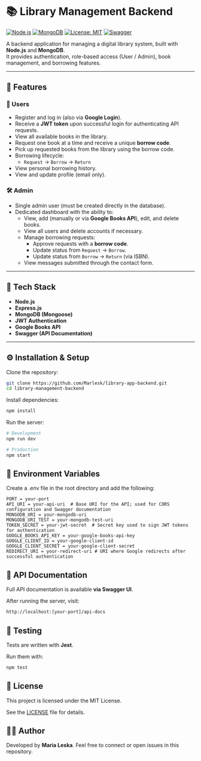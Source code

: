 # 📚 Library Management Backend

[![Node.js](https://img.shields.io/badge/Node.js-339933?style=for-the-badge&logo=node.js&logoColor=white)](https://nodejs.org/)
[![MongoDB](https://img.shields.io/badge/MongoDB-47A248?style=for-the-badge&logo=mongodb&logoColor=white)](https://www.mongodb.com/)
[![License: MIT](https://img.shields.io/badge/License-MIT-yellow?style=for-the-badge)](./LICENSE)
[![Swagger](https://img.shields.io/badge/Swagger-85EA2D?style=for-the-badge&logo=swagger&logoColor=white)](http://localhost:[your-port]/api-docs)

A backend application for managing a digital library system, built with **Node.js** and **MongoDB**.  
It provides authentication, role-based access (User / Admin), book management, and borrowing features.

---

## 🚀 Features

### 👤 Users
- Register and log in (also via **Google Login**).
- Receive a **JWT token** upon successful login for authenticating API requests.
- View all available books in the library.
- Request one book at a time and receive a unique **borrow code**.
- Pick up requested books from the library using the borrow code.
- Borrowing lifecycle:
  - `Request` → `Borrow` → `Return`
- View personal borrowing history.
- View and update profile (email only).

### 🛠️ Admin
- Single admin user (must be created directly in the database).
- Dedicated dashboard with the ability to:
  - View, add (manually or via **Google Books API**), edit, and delete books.
  - View all users and delete accounts if necessary.
  - Manage borrowing requests:
    - Approve requests with a **borrow code**.
    - Update status from `Request` → `Borrow`.
    - Update status from `Borrow` → `Return` (via ISBN).
  - View messages submitted through the contact form.

---

## 🧰 Tech Stack
- **Node.js**
- **Express.js**
- **MongoDB (Mongoose)**
- **JWT Authentication**
- **Google Books API**
- **Swagger (API Documentation)**

---

## ⚙️ Installation & Setup

Clone the repository:

```bash
git clone https://github.com/Marlesk/library-app-backend.git
cd library-management-backend
```
Install dependencies:

``` bash
npm install
```

Run the server:

``` bash
# Development
npm run dev

# Production
npm start
```

## 🔑 Environment Variables

Create a .env file in the root directory and add the following:

``` env
PORT = your-port
API_URI = your-api-uri  # Base URI for the API; used for CORS configuration and Swagger documentation
MONGODB_URI = your-mongodb-uri
MONGODB_URI_TEST = your-mongodb-test-uri
TOKEN_SECRET = your-jwt-secret  # Secret key used to sign JWT tokens for authentication
GOOGLE_BOOKS_API_KEY = your-google-books-api-key
GOOGLE_CLIENT_ID = your-google-client-id
GOOGLE_CLIENT_SECRET = your-google-client-secret
REDIRECT_URI = your-redirect-uri # URI where Google redirects after successful authentication
```

## 📖 API Documentation

Full API documentation is available **via Swagger UI**.

After running the server, visit:

``` bash
http://localhost:[your-port]/api-docs
```

## 🧪 Testing

Tests are written with **Jest**.

Run them with:

``` bash 
npm test
```

## 📜 License

This project is licensed under the MIT License.

See the [LICENSE](./LICENSE) file for details.

## 👨‍💻 Author

Developed by **Maria Leska**.
Feel free to connect or open issues in this repository.
